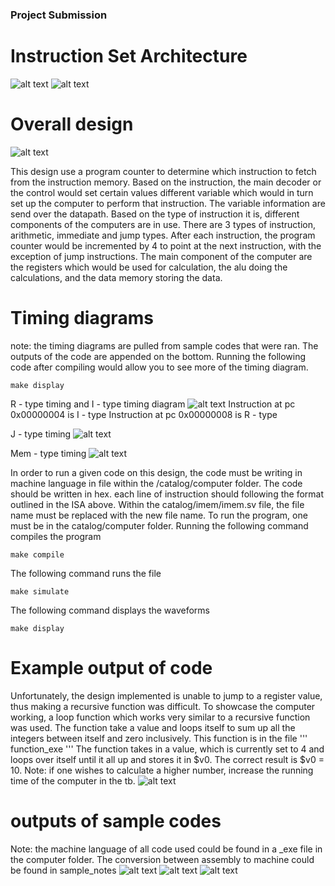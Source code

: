 ### Project Submission

# Instruction Set Architecture
![alt text](images/ISApg1.png)
![alt text](images/ISApg2.png)

# Overall design
![alt text](images/Design.png)

This design use a program counter to determine which instruction to fetch from the instruction memory. Based on the instruction, the main decoder or the control would set certain values different variable which would in turn set up the computer to perform that instruction. The variable information are send over the datapath. Based on the type of instruction it is, different components of the computers are in use. There are 3 types of instruction, arithmetic, immediate and jump types. After each instruction, the program counter would be incremented by 4 to point at the next instruction, with the exception of jump instructions. The main component of the computer are the registers which would be used for calculation, the alu doing the calculations, and the data memory storing the data.

# Timing diagrams
note: the timing diagrams are pulled from sample codes that were ran. The outputs of the code are appended on the bottom. 
Running the following code after compiling would allow you to see more of the timing diagram.

```
make display 
```

R - type timing and I - type timing diagram
![alt text](images/R-type_timing.png)
Instruction at pc 0x00000004 is I - type
Instruction at pc 0x00000008 is R - type

J - type timing
![alt text](images/J-type_timing.png)

Mem - type timing
![alt text](images/Mem-type_timing.png)

In order to run a given code on this design, the code must be writing in machine language in file within the /catalog/computer folder. The code should be written in hex. each line of instruction should following the format outlined in the ISA above.
Within the catalog/imem/imem.sv file, the file name must be replaced with the new file name. 
To run the program, one must be in the catalog/computer folder.
Running the following command compiles the program

```
make compile
```
The following command runs the file
```
make simulate
```
The following command displays the waveforms
```
make display
```

# Example output of code
Unfortunately, the design implemented is unable to jump to a register value, thus making a recursive function was difficult. To showcase the computer working, a loop function which works very similar to a recursive function was used. The function take a value and loops itself to sum up all the integers between itself and zero inclusively.
This function is in the file 
'''
function_exe
'''
The function takes in a value, which is currently set to 4 and loops over itself until it all up and stores it in $v0. The correct result is $v0 = 10.
Note: if one wishes to calculate a higher number, increase the running time of the computer in the tb.
![alt text](images/funct.png)


# outputs of sample codes 
Note: the machine language of all code used could be found in a _exe file in the computer folder. The conversion between assembly to machine could be found in sample_notes
![alt text](images/R_code.png)
![alt text](images/J_code.png)
![alt text](images/Mem_code.png)
